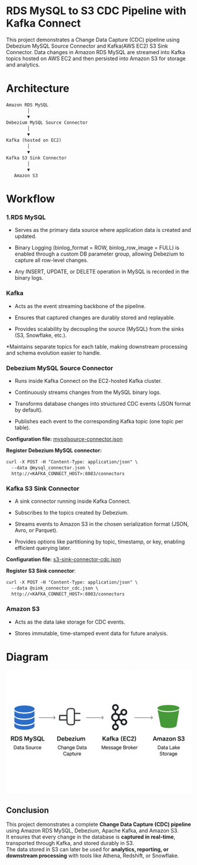 # RDS MySQL to S3 CDC Pipeline with Kafka Connect

This project demonstrates a Change Data Capture (CDC) pipeline using Debezium MySQL Source Connector and Kafka(AWS EC2) S3 Sink Connector.
Data changes in Amazon RDS MySQL are streamed into Kafka topics hosted on AWS EC2 and then persisted into Amazon S3 for storage and analytics.

# Architecture
```
Amazon RDS MySQL
        │
        ▼
Debezium MySQL Source Connector
        │
        ▼
Kafka (hosted on EC2)
        │
        ▼
Kafka S3 Sink Connector
        │
        ▼
   Amazon S3
```

# Workflow

 ### 1.RDS MySQL

* Serves as the primary data source where application data is created and updated.

* Binary Logging (binlog_format = ROW, binlog_row_image = FULL) is enabled through a custom DB parameter group, allowing Debezium to capture all row-level changes.

* Any INSERT, UPDATE, or DELETE operation in MySQL is recorded in the binary logs.

### Kafka

* Acts as the event streaming backbone of the pipeline.

* Ensures that captured changes are durably stored and replayable.

* Provides scalability by decoupling the source (MySQL) from the sinks (S3, Snowflake, etc.).

*Maintains separate topics for each table, making downstream processing and schema evolution easier to handle.

### Debezium MySQL Source Connector

* Runs inside Kafka Connect on the EC2-hosted Kafka cluster.

* Continuously streams changes from the MySQL binary logs.

* Transforms database changes into structured CDC events (JSON format by default).

* Publishes each event to the corresponding Kafka topic (one topic per table).

**Configuration file:** [mysqlsource-connector.json](mysqlsource-connector.json)

**Register Debezium MySQL connector:** 

    curl -X POST -H "Content-Type: application/json" \
      --data @mysql_connector.json \
      http://<KAFKA_CONNECT_HOST>:8083/connectors


### Kafka S3 Sink Connector

* A sink connector running inside Kafka Connect.

* Subscribes to the topics created by Debezium.

* Streams events to Amazon S3 in the chosen serialization format (JSON, Avro, or Parquet).

* Provides options like partitioning by topic, timestamp, or key, enabling efficient querying later.

**Configuration file:** [s3-sink-connector-cdc.json](s3-sink-connector-cdc.json)

**Register S3 Sink connector**:

    curl -X POST -H "Content-Type: application/json" \
      --data @sink_connector_cdc.json \
      http://<KAFKA_CONNECT_HOST>:8083/connectors


### Amazon S3

* Acts as the data lake storage for CDC events.

* Stores immutable, time-stamped event data for future analysis.


# Diagram

![CDC Pipeline Architecture](cdc-architech-pic.jpeg)

## Conclusion  

This project demonstrates a complete **Change Data Capture (CDC) pipeline** using Amazon RDS MySQL, Debezium, Apache Kafka, and Amazon S3.  
It ensures that every change in the database is **captured in real-time**, transported through Kafka, and stored durably in S3.  
The data stored in S3 can later be used for **analytics, reporting, or downstream processing** with tools like Athena, Redshift, or Snowflake.  

